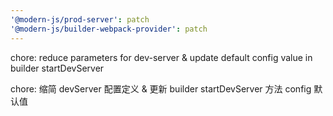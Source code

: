```yaml
---
'@modern-js/prod-server': patch
'@modern-js/builder-webpack-provider': patch
---
```


chore: reduce parameters for dev-server & update default config value in builder startDevServer

chore: 缩简 devServer 配置定义 & 更新 builder startDevServer 方法 config 默认值
